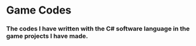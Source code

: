 # Game Codes
### The codes I have written with the C# software language in the game projects I have made.
